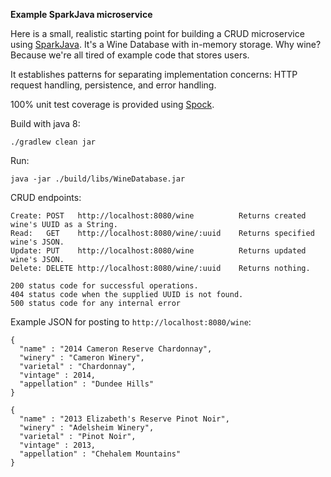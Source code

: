 **Example SparkJava microservice**

Here is a small, realistic starting point for building a CRUD microservice using [SparkJava](http://www.sparkjava.com/).
It's a Wine Database with in-memory storage. Why wine? Because we're all tired of example code that stores users.
 
It establishes patterns for separating implementation concerns:
HTTP request handling, persistence, and error handling. 

100% unit test coverage is provided using [Spock](http://spockframework.org/). 

Build with java 8:

```./gradlew clean jar```

Run:

```java -jar ./build/libs/WineDatabase.jar```

CRUD endpoints:
```
Create: POST   http://localhost:8080/wine          Returns created wine's UUID as a String.
Read:   GET    http://localhost:8080/wine/:uuid    Returns specified wine's JSON.
Update: PUT    http://localhost:8080/wine          Returns updated wine's JSON.
Delete: DELETE http://localhost:8080/wine/:uuid    Returns nothing.
```

```
200 status code for successful operations.
404 status code when the supplied UUID is not found.
500 status code for any internal error
```

Example JSON for posting to `http://localhost:8080/wine`:

```
{
  "name" : "2014 Cameron Reserve Chardonnay",
  "winery" : "Cameron Winery",
  "varietal" : "Chardonnay",
  "vintage" : 2014,
  "appellation" : "Dundee Hills"
}

```

```
{
  "name" : "2013 Elizabeth's Reserve Pinot Noir",
  "winery" : "Adelsheim Winery",
  "varietal" : "Pinot Noir",
  "vintage" : 2013,
  "appellation" : "Chehalem Mountains"
}

```
